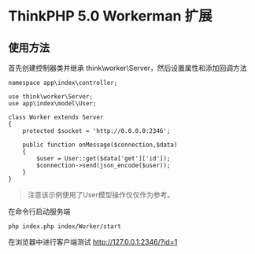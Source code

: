 ThinkPHP 5.0 Workerman 扩展
===============

## 使用方法
首先创建控制器类并继承 think\worker\Server，然后设置属性和添加回调方法

~~~
namespace app\index\controller;

use think\worker\Server;
use app\index\model\User;

class Worker extends Server
{
	protected $socket = 'http://0.0.0.0:2346';

	public function onMessage($connection,$data)
	{
		$user = User::get($data['get']['id']);
		$connection->send(json_encode($user));
	}
}
~~~

> 注意该示例使用了User模型操作仅仅作为参考。

在命令行启动服务端
~~~
php index.php index/Worker/start
~~~

在浏览器中进行客户端测试
http://127.0.0.1:2346/?id=1